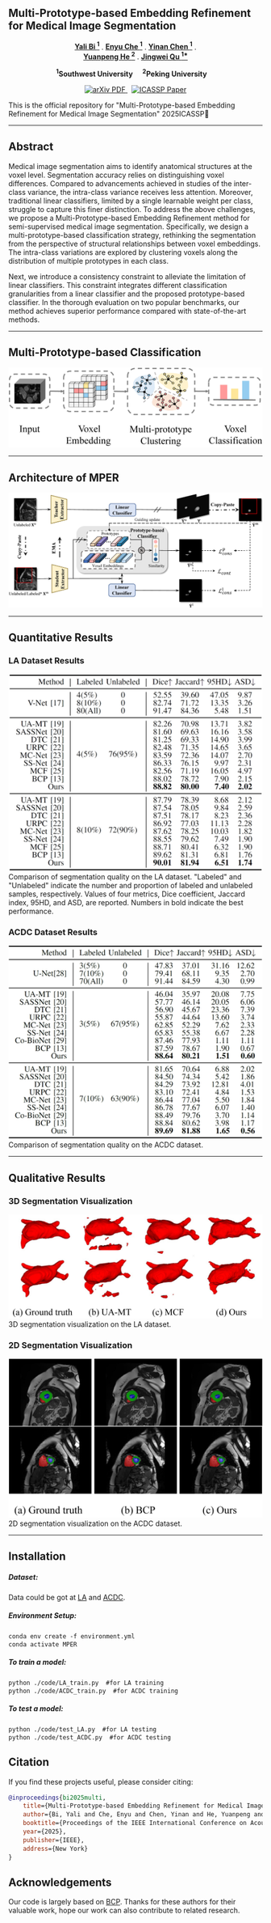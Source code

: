 



## Multi-Prototype-based Embedding Refinement for Medical Image Segmentation

<p align="center">
    <a href="https://scholar.google.com/citations?user=8V6O60gAAAAJ&hl=en"><strong>Yali Bi <sup>1</sup></strong></a>
    .
    <a href=""><strong>Enyu Che <sup>1</sup></strong></a>
    .
    <a href="https://scholar.google.com.hk/citations?user=-WKfgd0AAAAJ&hl=zh-CN"><strong>Yinan Chen <sup>1</sup></strong></a>
    .
    <br><a href="https://scholar.google.com/citations?user=HaefBCQAAAAJ&hl=en&authuser=1"><strong>Yuanpeng He <sup>2</sup></strong></a>
    .
    <a href="https://jingweiqu.github.io/"><strong>Jingwei Qu <sup>1*</sup></strong></a>
<p align="center">
    <strong><sup>1</sup>Southwest University </strong> &nbsp;&nbsp;&nbsp; 
    <strong><sup>2</sup>Peking University</strong> &nbsp;&nbsp;&nbsp; 


<p align="center">
  <a href='https://arxiv.org/abs/2503.14343'>
    <img src='https://img.shields.io/badge/arXiv-PDF-green?style=flat&logo=arXiv&logoColor=green' alt='arXiv PDF'>
  </a>
  &nbsp;
  <a href='https://ieeexplore.ieee.org/abstract/document/10889249'>
    <img src='https://img.shields.io/badge/ICASSP-Paper-blue?style=flat&logo=ieee&logoColor=white' alt='ICASSP Paper'>
  </a>
</p>

This is the official repository for "Multi-Prototype-based Embedding Refinement for Medical Image Segmentation" 2025ICASSP🚀 

---

## Abstract

Medical image segmentation aims to identify anatomical structures at the voxel level. Segmentation accuracy relies on distinguishing voxel differences. Compared to advancements achieved in studies of the inter-class variance, the intra-class variance receives less attention. Moreover, traditional linear classifiers, limited by a single learnable weight per class, struggle to capture this finer distinction.  To address the above challenges, we propose a Multi-Prototype-based Embedding Refinement method for semi-supervised medical image segmentation. Specifically, we design a multi-prototype-based classification strategy, rethinking the segmentation from the perspective of structural relationships between voxel embeddings. The intra-class variations are explored by clustering voxels along the distribution of multiple prototypes in each class.  

Next, we introduce a consistency constraint to alleviate the limitation of linear classifiers. This constraint integrates different classification granularities from a linear classifier and the proposed prototype-based classifier. In the thorough evaluation on two popular benchmarks, our method achieves superior performance compared with state-of-the-art methods.

---

## Multi-Prototype-based Classification

![Multi-Prototype-based Classification](image/introduction.jpg)

---

## Architecture of MPER

![Architecture of MPER](image/architecture.jpg)

---

## Quantitative Results

### LA Dataset Results

![Quantitative Results - LA](image/quantitative.png)  
Comparison of segmentation quality on the LA dataset. "Labeled" and "Unlabeled" indicate the number and proportion of labeled and unlabeled samples, respectively. Values of four metrics, Dice coefficient, Jaccard index, 95HD, and ASD, are reported. Numbers in bold indicate the best performance.

### ACDC Dataset Results

![Quantitative Results - ACDC](image/quantitative2.png)  
Comparison of segmentation quality on the ACDC dataset.

---

## Qualitative Results

### 3D Segmentation Visualization

![3D Segmentation](image/visualization.jpg)  
3D segmentation visualization on the LA dataset.

### 2D Segmentation Visualization

![2D Segmentation](image/visualization2.jpg)  
2D segmentation visualization on the ACDC dataset.

---

## Installation

##### Dataset:

Data could be got at [LA](https://github.com/yulequan/UA-MT/tree/master/data) and [ACDC](https://github.com/HiLab-git/SSL4MIS/tree/master/data/ACDC).

##### Environment Setup:

```
conda env create -f environment.yml
conda activate MPER
```

##### To train a model:

```
python ./code/LA_train.py  #for LA training
python ./code/ACDC_train.py  #for ACDC training
```

##### To test a model:

```
python ./code/test_LA.py  #for LA testing
python ./code/test_ACDC.py  #for ACDC testing
```

## Citation

If you find these projects useful, please consider citing:

```bibtex
@inproceedings{bi2025multi,
    title={Multi-Prototype-based Embedding Refinement for Medical Image Segmentation},
    author={Bi, Yali and Che, Enyu and Chen, Yinan and He, Yuanpeng and Qu, Jingwei},
    booktitle={Proceedings of the IEEE International Conference on Acoustics, Speech and Signal Processing},
    year={2025},
    publisher={IEEE},
    address={New York}
}
```

## Acknowledgements
Our code is largely based on [BCP](https://github.com/DeepMed-Lab-ECNU/BCP). Thanks for these authors for their valuable work, hope our work can also contribute to related research.





